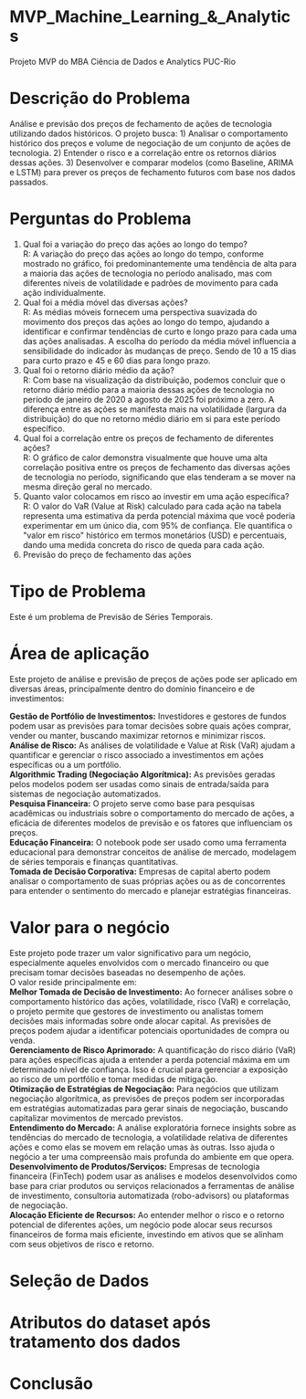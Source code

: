 # MVP_Machine_Learning_&_Analytics
Projeto MVP do MBA Ciência de Dados e Analytics PUC-Rio

<h1><b> Descrição do Problema </b></h1>
Análise e previsão dos preços de fechamento de ações de tecnologia utilizando dados históricos.
O projeto busca:
1) Analisar o comportamento histórico dos preços e volume de negociação de um conjunto de ações de tecnologia.
2) Entender o risco e a correlação entre os retornos diários dessas ações.
3) Desenvolver e comparar modelos (como Baseline, ARIMA e LSTM) para prever os preços de fechamento futuros com base nos dados passados.

<h1><b> Perguntas do Problema </b></h1>

1. Qual foi a variação do preço das ações ao longo do tempo?
  <br>R: A variação do preço das ações ao longo do tempo, conforme mostrado no gráfico, foi predominantemente uma tendência de alta para a maioria das ações de tecnologia no período analisado, mas com diferentes níveis de volatilidade e padrões de movimento para cada ação individualmente.<br>
2. Qual foi a média móvel das diversas ações?
  <br>R: As médias móveis fornecem uma perspectiva suavizada do movimento dos preços das ações ao longo do tempo, ajudando a identificar e confirmar tendências de curto e longo prazo para cada uma das ações analisadas. A escolha do período
da média móvel influencia a sensibilidade do indicador às mudanças de preço. Sendo de 10 a 15 dias para curto prazo e 45 e 60 dias para longo prazo.<br>
3. Qual foi o retorno diário médio da ação?
  <br>R: Com base na visualização da distribuição, podemos concluir que o retorno diário médio para a maioria dessas ações de tecnologia no período de janeiro de 2020 a agosto de 2025 foi próximo a zero. A diferença entre as ações se manifesta mais na volatilidade (largura da distribuição) do que no retorno médio diário em si para este período específico.<br>
4. Qual foi a correlação entre os preços de fechamento de diferentes ações?
  <br>R: O gráfico de calor demonstra visualmente que houve uma alta correlação positiva entre os preços de fechamento das diversas ações de tecnologia no período, significando que elas tenderam a se mover na mesma direção geral no mercado.<br>
5. Quanto valor colocamos em risco ao investir em uma ação específica?
  <br>R: O valor do VaR (Value at Risk) calculado para cada ação na tabela representa uma estimativa da perda potencial máxima que você poderia experimentar em um único dia, com 95% de confiança. Ele quantifica o "valor em risco" histórico em termos monetários (USD) e percentuais, dando uma medida concreta do risco de queda para cada ação.<br>
6. Previsão do preço de fechamento das ações
  
<h1><b> Tipo de Problema </b></h1>
Este é um problema de Previsão de Séries Temporais.

<h1><b> Área de aplicação </b></h1>
Este projeto de análise e previsão de preços de ações pode ser aplicado em diversas áreas, principalmente dentro do domínio financeiro e de investimentos:<br>

<b>Gestão de Portfólio de Investimentos:</b> Investidores e gestores de fundos podem usar as previsões para tomar decisões sobre quais ações comprar, vender ou manter, buscando maximizar retornos e minimizar riscos.<br>
<b>Análise de Risco:</b> As análises de volatilidade e Value at Risk (VaR) ajudam a quantificar e gerenciar o risco associado a investimentos em ações específicas ou a um portfólio.<br>
<b>Algorithmic Trading (Negociação Algorítmica):</b> As previsões geradas pelos modelos podem ser usadas como sinais de entrada/saída para sistemas de negociação automatizados.<br>
<b>Pesquisa Financeira:</b> O projeto serve como base para pesquisas acadêmicas ou industriais sobre o comportamento do mercado de ações, a eficácia de diferentes modelos de previsão e os fatores que influenciam os preços.<br>
<b>Educação Financeira:</b> O notebook pode ser usado como uma ferramenta educacional para demonstrar conceitos de análise de mercado, modelagem de séries temporais e finanças quantitativas.<br>
<b>Tomada de Decisão Corporativa:</b> Empresas de capital aberto podem analisar o comportamento de suas próprias ações ou as de concorrentes para entender o sentimento do mercado e planejar estratégias financeiras.<br>

<h1><b> Valor para o negócio </b></h1>
Este projeto pode trazer um valor significativo para um negócio, especialmente aqueles envolvidos com o mercado financeiro ou que precisam tomar decisões baseadas no desempenho de ações.<br>
O valor reside principalmente em:<br>
<b>Melhor Tomada de Decisão de Investimento:</b> Ao fornecer análises sobre o comportamento histórico das ações, volatilidade, risco (VaR) e correlação, o projeto permite que gestores de investimento ou analistas tomem decisões mais informadas sobre onde alocar capital. As previsões de preços podem ajudar a identificar potenciais oportunidades de compra ou venda.<br>
<b>Gerenciamento de Risco Aprimorado:</b> A quantificação do risco diário (VaR) para ações específicas ajuda a entender a perda potencial máxima em um determinado nível de confiança. Isso é crucial para gerenciar a exposição ao risco de um portfólio e tomar medidas de mitigação.<br>
<b>Otimização de Estratégias de Negociação:</b> Para negócios que utilizam negociação algorítmica, as previsões de preços podem ser incorporadas em estratégias automatizadas para gerar sinais de negociação, buscando capitalizar movimentos de mercado previstos.<br>
<b>Entendimento do Mercado:</b> A análise exploratória fornece insights sobre as tendências do mercado de tecnologia, a volatilidade relativa de diferentes ações e como elas se movem em relação umas às outras. Isso ajuda o negócio a ter uma compreensão mais profunda do ambiente em que opera.<br>
<b>Desenvolvimento de Produtos/Serviços:</b> Empresas de tecnologia financeira (FinTech) podem usar as análises e modelos desenvolvidos como base para criar produtos ou serviços relacionados a ferramentas de análise de investimento, consultoria automatizada (robo-advisors) ou plataformas de negociação.<br>
<b>Alocação Eficiente de Recursos:</b> Ao entender melhor o risco e o retorno potencial de diferentes ações, um negócio pode alocar seus recursos financeiros de forma mais eficiente, investindo em ativos que se alinham com seus objetivos de risco e retorno.<br>

<h1><b> Seleção de Dados </b></h1>

<h1><b> Atributos do dataset após tratamento dos dados</b></h1>

<h1>Conclusão</h1>
